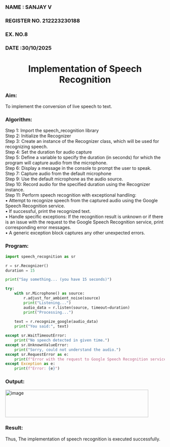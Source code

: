  <H3>NAME : SANJAY V</H3>
<H3>REGISTER NO. 212223230188</H3>
<H3>EX. NO.8</H3>
<H3>DATE :30/10/2025 </H3>
<H1 ALIGN =CENTER>Implementation of Speech Recognition</H1>
<H3>Aim:</H3> 
 To implement the conversion of live speech to text.<BR>
<h3>Algorithm:</h3>
Step 1: Import the speech_recognition library<Br>
Step 2: Initialize the Recognizer<Br>
Step 3: Create an instance of the Recognizer class, which will be used for recognizing speech.<Br>
Step 4: Set the duration for audio capture<Br>
Step 5: Define a variable to specify the duration (in seconds) for which the program will capture audio from the microphone.<Br>
Step 6: Display a message in the console to prompt the user to speak.<Br>
Step 7: Capture audio from the default microphone<Br>
Step 9: Use the default microphone as the audio source.<Br>
Step 10: Record audio for the specified duration using the Recognizer instance.<Br>
Step 11: Perform speech recognition with exceptional handling:<Br>
•	Attempt to recognize speech from the captured audio using the Google Speech Recognition service.<Br>
•	If successful, print the recognized text.<Br>
•	Handle specific exceptions: If the recognition result is unknown or if there is an issue with the request to the Google Speech Recognition service, print corresponding error messages.<Br>
•	A generic exception block captures any other unexpected errors.<Br>
<H3>Program:</H3>

```python
import speech_recognition as sr

r = sr.Recognizer()
duration = 15

print("Say something... (you have 15 seconds)")

try:
    with sr.Microphone() as source:
        r.adjust_for_ambient_noise(source)  
        print("Listening...")
        audio_data = r.listen(source, timeout=duration)
        print("Processing...")
    
    text = r.recognize_google(audio_data)
    print("You said:", text)

except sr.WaitTimeoutError:
    print("No speech detected in given time.")
except sr.UnknownValueError:
    print("Sorry, could not understand the audio.")
except sr.RequestError as e:
    print(f"Error with the request to Google Speech Recognition service: {e}")
except Exception as e:
    print(f"Error: {e}")

```

<H3> Output:</H3>

<img width="452" height="87" alt="image" src="https://github.com/user-attachments/assets/0e2bc102-b63b-4229-830f-867d110fb795" />

<H3> Result:</H3>

Thus, The implementation of speech recognition is executed successfully.
